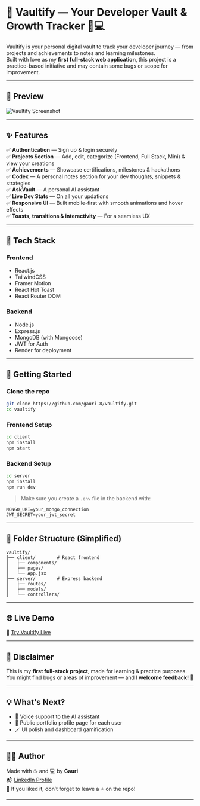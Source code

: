 # 🚀 Vaultify — Your Developer Vault & Growth Tracker 🧠💻

Vaultify is your personal digital vault to track your developer journey — from projects and achievements to notes and learning milestones.  
Built with love as my **first full-stack web application**, this project is a practice-based initiative and may contain some bugs or scope for improvement.


---

## 📸 Preview

![Vaultify Screenshot](https://github.com/user-attachments/assets/a936503f-1d9b-432d-9191-4df5f7e2034b)


---

## ✨ Features

✅ **Authentication** — Sign up & login securely  
✅ **Projects Section** — Add, edit, categorize (Frontend, Full Stack, Mini) & view your creations  
✅ **Achievements** — Showcase certifications, milestones & hackathons  
✅ **Codex** — A personal notes section for your dev thoughts, snippets & strategies  
✅ **AskVault** — A personal AI assistant  
✅ **Live Dev Stats** — On all your updations   
✅ **Responsive UI** — Built mobile-first with smooth animations and hover effects  
✅ **Toasts, transitions & interactivity** — For a seamless UX  

---

## 🧠 Tech Stack

### Frontend
- React.js
- TailwindCSS
- Framer Motion
- React Hot Toast
- React Router DOM

### Backend
- Node.js
- Express.js
- MongoDB (with Mongoose)
- JWT for Auth
- Render for deployment

---

## 🚀 Getting Started

### Clone the repo

```bash
git clone https://github.com/gauri-8/vaultify.git
cd vaultify
```

### Frontend Setup

```bash
cd client
npm install
npm start
```

### Backend Setup

```bash
cd server
npm install
npm run dev
```

> Make sure you create a `.env` file in the backend with:
```env
MONGO_URI=your_mongo_connection
JWT_SECRET=your_jwt_secret
```

---

## 📁 Folder Structure (Simplified)

```
vaultify/
├── client/        # React frontend
│   ├── components/
│   ├── pages/
│   └── App.jsx
├── server/        # Express backend
│   ├── routes/
│   ├── models/
│   └── controllers/
```

---

## 🌐 Live Demo

🔗 [Try Vaultify Live](https://vaultify-silk.vercel.app/)  


---


## 📌 Disclaimer

This is my **first full-stack project**, made for learning & practice purposes.  
You might find bugs or areas of improvement — and I **welcome feedback!** 🙌

---

## 💡 What's Next?

- 🔁 Voice support to the AI assistant   
- 🎨 Public portfolio profile page for each user  
- 🪄 UI polish and dashboard gamification  

---


## 🧑‍💻 Author

Made with ☕ and 💻 by **Gauri**  
📬 [LinkedIn Profile](www.linkedin.com/in/gauri18)  
🌟 If you liked it, don’t forget to leave a ⭐ on the repo!

---
